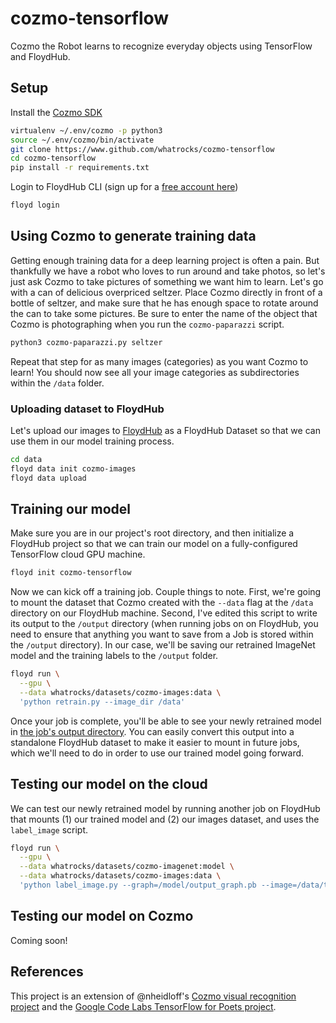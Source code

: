 # cozmo-tensorflow
Cozmo the Robot learns to recognize everyday objects using TensorFlow and FloydHub.

## Setup

Install the [Cozmo SDK](http://cozmosdk.anki.com/docs/)
```bash
virtualenv ~/.env/cozmo -p python3
source ~/.env/cozmo/bin/activate
git clone https://www.github.com/whatrocks/cozmo-tensorflow
cd cozmo-tensorflow
pip install -r requirements.txt
```

Login to FloydHub CLI (sign up for a [free account here](https://www.floydhub.com/plans))
```bash
floyd login
```

## Using Cozmo to generate training data

Getting enough training data for a deep learning project is often a pain. But thankfully we have a robot who loves to run around and take photos, so let's just ask Cozmo to take pictures of something we want him to learn. Let's go with a can of delicious overpriced seltzer. Place Cozmo directly in front of a bottle of seltzer, and make sure that he has enough space to rotate around the can to take some pictures. Be sure to enter the name of the object that Cozmo is photographing when you run the `cozmo-paparazzi` script.
```bash
python3 cozmo-paparazzi.py seltzer
```

Repeat that step for as many images (categories) as you want Cozmo to learn! You should now see all your image categories as subdirectories within the `/data` folder.

### Uploading dataset to FloydHub

Let's upload our images to [FloydHub](https://www.floydhub.com/whatrocks/datasets/cozmo-images) as a FloydHub Dataset so that we can use them in our model training process.

```bash
cd data
floyd data init cozmo-images
floyd data upload
```

## Training our model

Make sure you are in our project's root directory, and then initialize a FloydHub project so that we can train our model on a fully-configured TensorFlow cloud GPU machine.
```bash
floyd init cozmo-tensorflow
```

Now we can kick off a training job. Couple things to note. First, we're going to mount the dataset that Cozmo created with the `--data` flag at the `/data` directory on our FloydHub machine. Second, I've edited this script to write its output to the `/output` directory (when running jobs on on FloydHub, you need to ensure that anything you want to save from a Job is stored within the `/output` directory). In our case, we'll be saving our retrained ImageNet model and the training labels to the `/output` folder.
```bash
floyd run \
  --gpu \
  --data whatrocks/datasets/cozmo-images:data \
  'python retrain.py --image_dir /data'
```

Once your job is complete, you'll be able to see your newly retrained model in [the job's output directory](https://www.floydhub.com/whatrocks/projects/cozmo-tensorflow/8/output). You can easily convert this output into a standalone FloydHub dataset to make it easier to mount in future jobs, which we'll need to do in order to use our trained model going forward.

## Testing our model on the cloud

We can test our newly retrained model by running another job on FloydHub that mounts (1) our trained model and (2) our images dataset, and uses the `label_image` script.
```bash
floyd run \
  --gpu \
  --data whatrocks/datasets/cozmo-imagenet:model \
  --data whatrocks/datasets/cozmo-images:data \
  'python label_image.py --graph=/model/output_graph.pb --image=/data/toothpaste/toothpaste-329.jpeg --labels=/model/output_labels.txt'
```

## Testing our model on Cozmo

Coming soon!

## References

This project is an extension of @nheidloff's [Cozmo visual recognition project](https://github.com/nheidloff/visual-recognition-for-cozmo-with-tensorflow) and the [Google Code Labs TensorFlow for Poets project](https://codelabs.developers.google.com/codelabs/tensorflow-for-poets/#0).